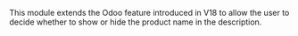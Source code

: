 This module extends the Odoo feature introduced in V18 to allow the user to decide whether to show or hide the product name in the description.